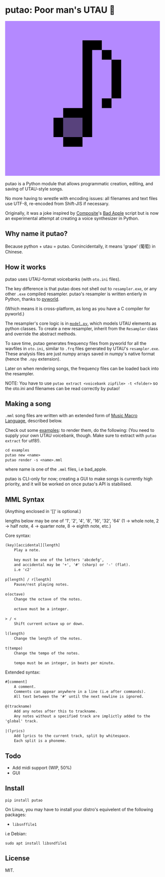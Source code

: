 # putao: Poor man's UTAU 🍇

![レロレロ](https://github.com/ongyx/putao/blob/main/logo.png?raw=true)

putao is a Python module that allows programmatic creation, editing, and saving of UTAU-style songs.

No more having to wrestle with encoding issues: all filenames and text files use UTF-8, re-encoded from Shift-JIS if necessary.

Originally, it was a joke inspired by [Composite]'s [Bad Apple] script but is now an experimental attempt at creating a voice synthesizer in Python.

## Why name it putao?

Because python + utau = putao. Conincidentally, it means 'grape' (葡萄) in Chinese.

## How it works

putao uses UTAU-format voicebanks (with `oto.ini` files).

The key difference is that putao does not shell out to `resampler.exe`, or any other `.exe` compiled resampler.
putao's resampler is written entierly in Python, thanks to [pyworld].

(Which means it is cross-platform, as long as you have a C compiler for pyworld.)

The resampler's core logic is in [`model.py`](./putao/model.py), which models UTAU elements as python classes.
To create a new resampler, inherit from the `Resampler` class and override the abstract methods.

To save time, putao generates frequency files from pyworld for all the wavfiles in `oto.ini`,
similar to `.frq` files generated by UTAU's `resampler.exe`.
These analysis files are just numpy arrays saved in numpy's native format (hence the `.npy` extension).

Later on when rendering songs, the frequency files can be loaded back into the resampler.

NOTE: You have to use `putao extract <voicebank zipfile> -t <folder>` so the oto.ini and filenames can be read correctly by putao!

## Making a song

`.mml` song files are written with an extended form of [Music Macro Language], described below.

Check out some [examples](./examples): to render them, do the following:
(You need to supply your own UTAU voicebank, though. Make sure to extract with `putao extract` for utf8!).

```
cd examples
putao new <name>
putao render -s <name>.mml
```

where name is one of the `.mml` files, i.e bad_apple.

putao is CLI-only for now; creating a GUI to make songs is currently high priority,
and it will be worked on once putao's API is stabilised.

## MML Syntax

(Anything enclosed in '[]' is optional.)

lengths below may be one of '1', '2', '4', '8', '16', '32', '64'
(1 -> whole note, 2 -> half note, 4 -> quarter note, 8 -> eighth note, etc.)

Core syntax:

    (key)[accidental][length]
        Play a note.

        key must be one of the letters 'abcdefg',
        and accidental may be '+', '#' (sharp) or '-' (flat).
        i.e 'c2'

    p[length] / r[length]
        Pause/rest playing notes.

    o(octave)
        Change the octave of the notes.

        octave must be a integer.

    > / <
        Shift current octave up or down.

    l(length)
        Change the length of the notes.

    t(tempo)
        Change the tempo of the notes.

        tempo must be an integer, in beats per minute.

Extended syntax:

    #[comment]
        A comment.
        Comments can appear anywhere in a line (i.e after commands).
        All text between the '#' until the next newline is ignored.

    @(trackname)
        Add any notes after this to trackname.
        Any notes without a specified track are implictly added to the 'global' track.

    |(lyrics)
        Add lyrics to the current track, split by whitespace.
        Each split is a phoneme.

## Todo

- Add midi support (WIP, 50%)
- GUI

## Install

```
pip install putao
```

On Linux, you may have to install your distro's equivelent of the following packages:

- `libsnffile1`

i.e Debian:

```
sudo apt install libsndfile1
```

## License

MIT.

[Composite]: https://www.youtube.com/c/Composite1618
[Bad Apple]: https://github.com/Composite1618/CompositeMemes/
[pyworld]: https://github.com/JeremyCCHsu/Python-Wrapper-for-World-Vocoder
[Music Macro Language]: https://en.wikipedia.org/wiki/Music_Macro_Language
